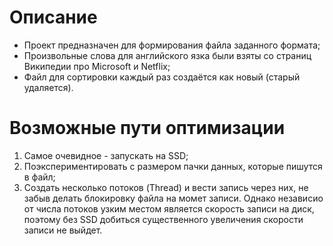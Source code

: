 ﻿# Описание

* Проект предназначен для формирования файла заданного формата;
* Произвольные слова для английского язка были взяты со страниц Википедии про Microsoft и Netflix;
* Файл для сортировки каждый раз создаётся как новый (старый удаляется).

# Возможные пути оптимизации

1. Самое очевидное - запускать на SSD;
2. Поэкспериментировать с размером пачки данных, которые пишутся в файл;
3. Создать несколько потоков (Thread) и вести запись через них, не забыв делать блокировку файла
на момет записи. Однако независио от числа потоков узким местом является скорость записи на диск,
поэтому без SSD добиться существенного увеличения скорости записи не выйдет.
